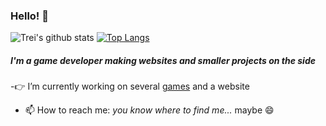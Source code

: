 ### Hello! 👋

![Trei's github stats](https://github-readme-stats.vercel.app/api?username=Treixatek&&hide=issues,stars&count_private=true&show_icons=true)
[![Top Langs](https://github-readme-stats.vercel.app/api/top-langs/?username=Treixatek&layout=compact&hide=hlsl,shaderlab,glsl,c)](https://github.com/anuraghazra/github-readme-stats)

##### I'm a game developer making websites and smaller projects on the side

-👉 I’m currently working on several [games](https://treixatek.itch.io/jaws-of-hunt) and a website
- 📫 How to reach me: *you know where to find me...* maybe 😄

